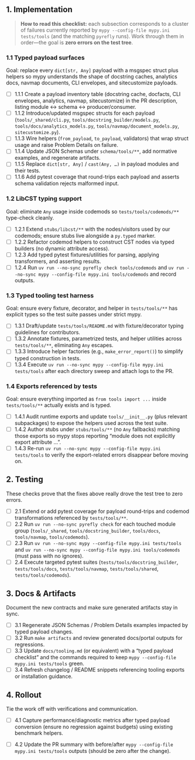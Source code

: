 ## 1. Implementation

> **How to read this checklist:** each subsection corresponds to a cluster of failures currently reported by `mypy --config-file mypy.ini tests/tools` (and the matching `pyrefly` runs). Work through them in order—the goal is **zero errors on the test tree**.

### 1.1 Typed payload surfaces
Goal: replace every `dict[str, Any]` payload with a msgspec struct plus helpers so mypy understands the shape of docstring caches, analytics docs, navmap documents, CLI envelopes, and sitecustomize payloads.
- [ ] 1.1.1 Create a payload inventory table (docstring cache, docfacts, CLI envelopes, analytics, navmap, sitecustomize) in the PR description, listing module ↔ schema ↔ producer/consumer.
- [ ] 1.1.2 Introduce/updated msgspec structs for each payload (`tools/_shared/cli.py`, `tools/docstring_builder/models.py`, `tools/docs/analytics_models.py`, `tools/navmap/document_models.py`, `sitecustomize.py`).
- [ ] 1.1.3 Wire helpers (`from_payload`, `to_payload`, validators) that wrap struct usage and raise Problem Details on failure.
- [ ] 1.1.4 Update JSON Schemas under `schema/tools/**`, add normative examples, and regenerate artifacts.
- [ ] 1.1.5 Replace `dict[str, Any]` / `cast(Any, …)` in payload modules and their tests.
- [ ] 1.1.6 Add pytest coverage that round-trips each payload and asserts schema validation rejects malformed input.

### 1.2 LibCST typing support
Goal: eliminate `Any` usage inside codemods so `tests/tools/codemods/**` type-check cleanly.
- [ ] 1.2.1 Extend `stubs/libcst/**` with the nodes/visitors used by our codemods; ensure stubs live alongside a `py.typed` marker.
- [ ] 1.2.2 Refactor codemod helpers to construct CST nodes via typed builders (no dynamic attribute access).
- [ ] 1.2.3 Add typed pytest fixtures/utilities for parsing, applying transformers, and asserting results.
- [ ] 1.2.4 Run `uv run --no-sync pyrefly check tools/codemods` and `uv run --no-sync mypy --config-file mypy.ini tools/codemods` and record outputs.

### 1.3 Typed tooling test harness
Goal: ensure every fixture, decorator, and helper in `tests/tools/**` has explicit types so the test suite passes under strict mypy.
- [ ] 1.3.1 Draft/update `tests/tools/README.md` with fixture/decorator typing guidelines for contributors.
- [ ] 1.3.2 Annotate fixtures, parametrized tests, and helper utilities across `tests/tools/**`, eliminating `Any` escapes.
- [ ] 1.3.3 Introduce helper factories (e.g., `make_error_report()`) to simplify typed construction in tests.
- [ ] 1.3.4 Execute `uv run --no-sync mypy --config-file mypy.ini tests/tools` after each directory sweep and attach logs to the PR.

### 1.4 Exports referenced by tests
Goal: ensure everything imported as `from tools import ...` inside `tests/tools/**` actually exists and is typed.
- [ ] 1.4.1 Audit runtime exports and update `tools/__init__.py` (plus relevant subpackages) to expose the helpers used across the test suite.
- [ ] 1.4.2 Author stubs under `stubs/tools/**` (no `Any` fallbacks) matching those exports so mypy stops reporting “module does not explicitly export attribute …”.
- [ ] 1.4.3 Re-run `uv run --no-sync mypy --config-file mypy.ini tests/tools` to verify the export-related errors disappear before moving on.

## 2. Testing
These checks prove that the fixes above really drove the test tree to zero errors.
- [ ] 2.1 Extend or add pytest coverage for payload round-trips and codemod transformations referenced by `tests/tools/**`.
- [ ] 2.2 Run `uv run --no-sync pyrefly check` for each touched module group (`tools/_shared`, `tools/docstring_builder`, `tools/docs`, `tools/navmap`, `tools/codemods`).
- [ ] 2.3 Run `uv run --no-sync mypy --config-file mypy.ini tests/tools` and `uv run --no-sync mypy --config-file mypy.ini tools/codemods` (must pass with no ignores).
- [ ] 2.4 Execute targeted pytest suites (`tests/tools/docstring_builder`, `tests/tools/docs`, `tests/tools/navmap`, `tests/tools/shared`, `tests/tools/codemods`).

## 3. Docs & Artifacts
Document the new contracts and make sure generated artifacts stay in sync.
- [ ] 3.1 Regenerate JSON Schemas / Problem Details examples impacted by typed payload changes.
- [ ] 3.2 Run `make artifacts` and review generated docs/portal outputs for regressions.
- [ ] 3.3 Update `docs/tooling.md` (or equivalent) with a “typed payload checklist” and the commands required to keep `mypy --config-file mypy.ini tests/tools` green.
- [ ] 3.4 Refresh changelog / README snippets referencing tooling exports or installation guidance.

## 4. Rollout
Tie the work off with verifications and communication.
- [ ] 4.1 Capture performance/diagnostic metrics after typed payload conversion (ensure no regression against budgets) using existing benchmark helpers.
- [ ] 4.2 Update the PR summary with before/after `mypy --config-file mypy.ini tests/tools` outputs (should be zero after the change).

